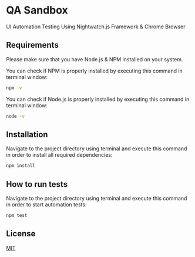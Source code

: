 # QA Sandbox

UI Automation Testing Using Nightwatch.js Framework & Chrome Browser

## Requirements

Please make sure that you have Node.js & NPM installed on your system.

You can check if NPM is properly installed by executing this command in terminal window:

```bash
npm -v
```

You can check if Node.js is properly installed by executing this command in terminal window:

```bash
node -v
```

## Installation

Navigate to the project directory using terminal and execute this command in order to install all required dependencies:

```bash
npm install
```

## How to run tests

Navigate to the project directory using terminal and execute this command in order to start automation tests:

```bash
npm test
```

## License

[MIT](https://choosealicense.com/licenses/mit/)
